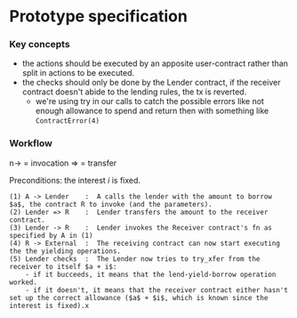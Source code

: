 # Prototype specification

### Key concepts
- the actions should be executed by an apposite user-contract rather than split in actions to be executed.
- the checks should only be done by the Lender contract, if the receiver contract doesn't abide to the lending rules, the tx is reverted.
  - we're using try in our calls to catch the possible errors like not enough allowance to spend and return then with something like `ContractError(4)`

### Workflow

n-> = invocation
=> = transfer

Preconditions: the interest $i$ is fixed.

```
(1) A -> Lender    :  A calls the lender with the amount to borrow $a$, the contract R to invoke (and the parameters).
(2) Lender => R    :  Lender transfers the amount to the receiver contract.
(3) Lender -> R    :  Lender invokes the Receiver contract's fn as specified by A in (1)
(4) R -> External  :  The receiving contract can now start executing the the yielding operations.
(5) Lender checks  :  The Lender now tries to try_xfer from the receiver to itself $a + i$:
    - if it bucceeds, it means that the lend-yield-borrow operation worked.
	- if it doesn't, it means that the receiver contract either hasn't set up the correct allowance ($a$ + $i$, which is known since the interest is fixed).x	

```
